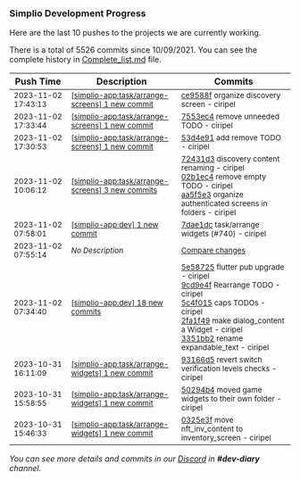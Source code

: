 
### Simplio Development Progress

Here are the last 10 pushes to the projects we are currently working.

There is a total of 5526 commits since 10/09/2021. You can see the complete history in
 [Complete_list.md](Complete_list.md) file.

| Push Time | Description | Commits |
| --- | --- | --- |
| <sub>2023-11-02 17:43:13</sub> | <sub>[[simplio-app:task/arrange-screens] 1 new commit](https://github.com/SimplioOfficial/simplio-app/commit/ce9588fda8391a15f02b64830af4c3ffc5e510c5)</sub> | <sub>[ce9588f](https://github.com/SimplioOfficial/simplio-app/commit/ce9588fda8391a15f02b64830af4c3ffc5e510c5) organize discovery screen - ciripel</sub> |
| <sub>2023-11-02 17:33:44</sub> | <sub>[[simplio-app:task/arrange-screens] 1 new commit](https://github.com/SimplioOfficial/simplio-app/commit/7553ec4229dca0d6f63a92b4afa6f4654d5b8f1e)</sub> | <sub>[7553ec4](https://github.com/SimplioOfficial/simplio-app/commit/7553ec4229dca0d6f63a92b4afa6f4654d5b8f1e) remove unneeded TODO - ciripel</sub> |
| <sub>2023-11-02 17:30:53</sub> | <sub>[[simplio-app:task/arrange-screens] 1 new commit](https://github.com/SimplioOfficial/simplio-app/commit/53d4e91e3cc8f3fe71b43cf815d67d3368eef6c4)</sub> | <sub>[53d4e91](https://github.com/SimplioOfficial/simplio-app/commit/53d4e91e3cc8f3fe71b43cf815d67d3368eef6c4) add remove TODO - ciripel</sub> |
| <sub>2023-11-02 10:06:12</sub> | <sub>[[simplio-app:task/arrange-screens] 3 new commits](https://github.com/SimplioOfficial/simplio-app/compare/72431d320d79^...aa5f5e37afa1)</sub> | <sub>[72431d3](https://github.com/SimplioOfficial/simplio-app/commit/72431d320d7902da8b1901cf17bf7ad02e0bbe16) discovery content renaming - ciripel<br>[02b1ec4](https://github.com/SimplioOfficial/simplio-app/commit/02b1ec4b1094a681ec33fa61ef7d7f9970bef2d3) remove empty TODO - ciripel<br>[aa5f5e3](https://github.com/SimplioOfficial/simplio-app/commit/aa5f5e37afa1e4afea03567f9741fbb1cb62307a) organize authenticated screens in folders - ciripel</sub> |
| <sub>2023-11-02 07:58:01</sub> | <sub>[[simplio-app:dev] 1 new commit](https://github.com/SimplioOfficial/simplio-app/commit/7dae1dcfd8595e37ef43583df341490bceadd356)</sub> | <sub>[7dae1dc](https://github.com/SimplioOfficial/simplio-app/commit/7dae1dcfd8595e37ef43583df341490bceadd356) task/arrange widgets (#740) - ciripel</sub> |
| <sub>2023-11-02 07:55:14</sub> | <sub>_No Description_</sub> | <sub>[Compare changes](https://github.com/SimplioOfficial/simplio-app/compare/91c6fdc3766a...6d9126b0c610)</sub> |
| <sub>2023-11-02 07:34:40</sub> | <sub>[[simplio-app:dev] 18 new commits](https://github.com/SimplioOfficial/simplio-app/compare/6d9126b0c610...91c6fdc3766a)</sub> | <sub>[5e58725](https://github.com/SimplioOfficial/simplio-app/commit/5e5872539b1d991cece134e5aeab64f7951fd0d2) flutter pub upgrade - ciripel<br>[9cd9e4f](https://github.com/SimplioOfficial/simplio-app/commit/9cd9e4f75146708af51356927d6b29d8ee47d22f) Rearrange TODO - ciripel<br>[5c4f015](https://github.com/SimplioOfficial/simplio-app/commit/5c4f0155cf9f063f9270540ac18aa8a98443b6cd) caps TODOs - ciripel<br>[2fa1f49](https://github.com/SimplioOfficial/simplio-app/commit/2fa1f495d40fc5ce5d2b96b19ae54168012a4c1d) make dialog_content a Widget - ciripel<br>[3351bb2](https://github.com/SimplioOfficial/simplio-app/commit/3351bb2bff528573b83e7c89f869ce3ce32353e0) rename expandable_text - ciripel</sub> |
| <sub>2023-10-31 16:11:09</sub> | <sub>[[simplio-app:task/arrange-widgets] 1 new commit](https://github.com/SimplioOfficial/simplio-app/commit/93166d5257072278b00af2618e2fda10f9b94bac)</sub> | <sub>[93166d5](https://github.com/SimplioOfficial/simplio-app/commit/93166d5257072278b00af2618e2fda10f9b94bac) revert switch verification levels checks - ciripel</sub> |
| <sub>2023-10-31 15:58:55</sub> | <sub>[[simplio-app:task/arrange-widgets] 1 new commit](https://github.com/SimplioOfficial/simplio-app/commit/50294b40f922622f6f1f70f5fbf04c5c254a8728)</sub> | <sub>[50294b4](https://github.com/SimplioOfficial/simplio-app/commit/50294b40f922622f6f1f70f5fbf04c5c254a8728) moved game widgets to their own folder - ciripel</sub> |
| <sub>2023-10-31 15:46:33</sub> | <sub>[[simplio-app:task/arrange-widgets] 1 new commit](https://github.com/SimplioOfficial/simplio-app/commit/0325e3f889b24399b11c7e1c52af30fec2373e63)</sub> | <sub>[0325e3f](https://github.com/SimplioOfficial/simplio-app/commit/0325e3f889b24399b11c7e1c52af30fec2373e63) move nft_inv_content to inventory_screen - ciripel</sub> |

_You can see more details and commits in our [Discord](https://discord.gg/aKhjuwZmdP) in **#dev-diary** channel._
